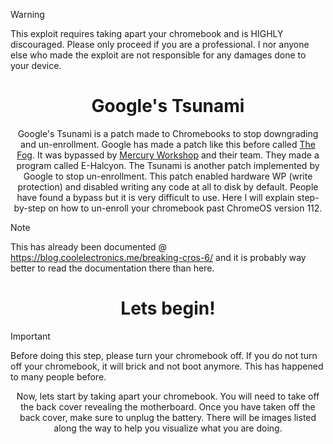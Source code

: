 > [!WARNING]
> This exploit requires taking apart your chromebook and is HIGHLY discouraged.
> Please only proceed if you are a professional. I nor anyone else who made
> the exploit are not responsible for any damages done to your device.

<div align="center">
  <h1>
Google's Tsunami
  </h1>
<p>
  Google's Tsunami is a patch made to Chromebooks to stop downgrading
  and un-enrollment. Google has made a patch like this before called
  <a href="https://fog.gay">The Fog</a>. It was bypassed by <a href="https://mercurywork.shop">Mercury Workshop</a> and their team. They
  made a program called E-Halcyon. The Tsunami is another patch implemented 
  by Google to stop un-enrollment. This patch enabled hardware WP (write protection)
  and disabled writing any code at all to disk by default.
  People have found a bypass but it is very difficult to 
  use. Here I will explain step-by-step on how to un-enroll 
  your chromebook past ChromeOS version 112.
</p>
</div>

  
> [!NOTE]
> This has already been documented @ https://blog.coolelectronics.me/breaking-cros-6/
> and it is probably way better to read the documentation there than here.

<div align="center">
<h1>
  Lets begin!
</h1>
</div>

> [!IMPORTANT]
> Before doing this step, please turn your chromebook off. If you do not turn off your chromebook, it will
> brick and not boot anymore. This has happened to many people before.

<div align="center">
  <p>
    Now, lets start by taking apart your chromebook. You will
    need to take off the back cover revealing the motherboard. Once you have taken
    off the back cover, make sure to unplug the battery. There will be images listed along
    the way to help you visualize what you are doing.
  </p>
</div>

